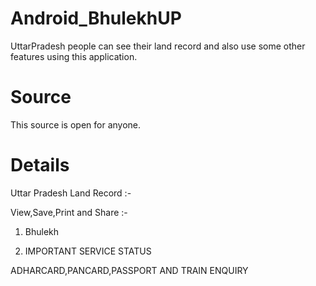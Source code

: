 # Android_BhulekhUP
UttarPradesh people can see their land record and also use some other features using this application.
# Source
This source is open for anyone.
# Details
Uttar Pradesh Land Record :-

View,Save,Print and Share :-

1) Bhulekh

2) IMPORTANT SERVICE STATUS

ADHARCARD,PANCARD,PASSPORT AND TRAIN ENQUIRY

